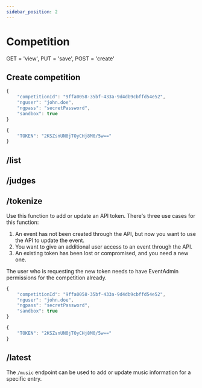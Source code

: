 ```yaml
---
sidebar_position: 2
---
```


# Competition

GET = 'view',
				PUT = 'save',
				POST = 'create'
## Create competition

```jsx title="POST /competition" showLineNumbers
{
	"competitionId": "9ffa0058-35bf-433a-9d4db9cbffd54e52",
	"nguser": "john.doe",
    "ngpass": "secretPassword",
	"sandbox": true
}
```

```jsx title="Expected result"
{
	"TOKEN": "2KSZsnUN0jTOyCHj8M0/5w=="
}
```



## /list

## /judges

## /tokenize

Use this function to add or update an API token. There's three use cases for this function:
1. An event has not been created through the API, but now you want to use the API to update the event.
2. You want to give an additional user access to an event through the API.
3. An existing token has been lost or compromised, and you need a new one.

The user who is requesting the new token needs to have EventAdmin permissions for the competition already.

```jsx title="POST /competition/tokenize" showLineNumbers
{
	"competitionId": "9ffa0058-35bf-433a-9d4db9cbffd54e52",
	"nguser": "john.doe",
    "ngpass": "secretPassword",
	"sandbox": true
}
```

```jsx title="Expected result"
{
	"TOKEN": "2KSZsnUN0jTOyCHj8M0/5w=="
}
```

## /latest

The `/music` endpoint can be used to add or update music information for a specific entry.


